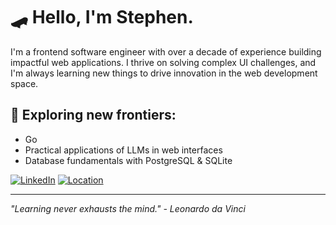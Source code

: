 # 🛹 Hello, I'm Stephen.

I'm a frontend software engineer with over a decade of experience building impactful web applications.
I thrive on solving complex UI challenges, and I'm always learning new things to drive innovation in the web development space.

## 🌱 Exploring new frontiers:
* Go
* Practical applications of LLMs in web interfaces
* Database fundamentals with PostgreSQL & SQLite

[![LinkedIn](https://img.shields.io/badge/LinkedIn-stephenkoller-blue?style=flat-square&logo=linkedin)](https://www.linkedin.com/in/stephenkoller)
[![Location](https://img.shields.io/badge/Location-Ann%20Arbor%2C%20MI-green?style=flat-square&logo=googlemap)](https://www.google.com/maps/place/Ann+Arbor,+MI)

---

<i>"Learning never exhausts the mind." - Leonardo da Vinci</i>
